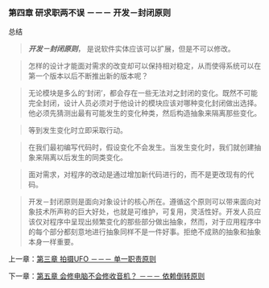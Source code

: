### 第四章 研求职两不误 －－－ 开发－封闭原则

总结
> ***开发－封闭原则***， 是说软件实体应该可以扩展，但是不可以修改。

> 怎样的设计才能面对需求的改变却可以保持相对稳定，从而使得系统可以在第一个版本以后不断推出新的版本呢？

> 无论模块是多么的‘封闭’，都会存在一些无法对之封闭的变化。既然不可能完全封闭，设计人员必须对于他设计的模块应该对哪种变化封闭做出选择。他必须先猜测出最有可能发生的变化种类，然后构造抽象来隔离那些变化。

> 等到发生变化时立即采取行动。

> 在我们最初编写代码时，假设变化不会发生。当发生变化时，我们就创建抽象来隔离以后发生的同类变化。

> 面对需求，对程序的改动是通过增加新代码进行的，而不是更改现有的代码。

> 开发－封闭原则是面向对象设计的核心所在。遵循这个原则可以带来面向对象技术所声称的巨大好处，也就是可维护，可复用，灵活性好。开发人员应该仅对程序中呈现出频繁变化的那些部分做出抽象，然而，对于应用程序中的每个部分都刻意地进行抽象同样不是一件好事。拒绝不成熟的抽象和抽象本身一样重要。



上一章：[第三章 拍摄UFO －－－ 单一职责原则](https://github.com/flyingalex/design-patterns-by-php/blob/master/files/chapter3.md)

下一章：[第五章 会修电脑不会修收音机？ －－－ 依赖倒转原则](https://github.com/flyingalex/design-patterns-by-php/blob/master/files/chapter5.md)
